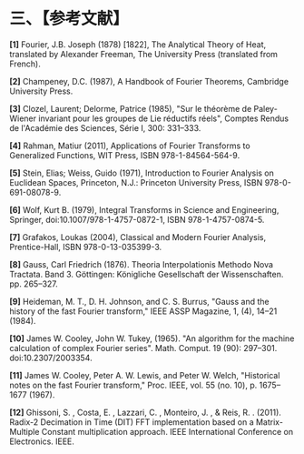 
# 三、【参考文献】

**[1]** Fourier, J.B. Joseph (1878) [1822], The Analytical Theory of Heat, translated by Alexander Freeman, The University Press (translated from French). 

**[2]** Champeney, D.C. (1987), A Handbook of Fourier Theorems, Cambridge University Press.

**[3]** Clozel, Laurent; Delorme, Patrice (1985), "Sur le théorème de Paley-Wiener invariant pour les groupes de Lie réductifs réels", Comptes Rendus de l'Académie des Sciences, Série I, 300: 331–333.

**[4]** Rahman, Matiur (2011), Applications of Fourier Transforms to Generalized Functions, WIT Press, ISBN 978-1-84564-564-9.

**[5]** Stein, Elias; Weiss, Guido (1971), Introduction to Fourier Analysis on Euclidean Spaces, Princeton, N.J.: Princeton University Press, ISBN 978-0-691-08078-9.

**[6]** Wolf, Kurt B. (1979), Integral Transforms in Science and Engineering, Springer, doi:10.1007/978-1-4757-0872-1, ISBN 978-1-4757-0874-5.

**[7]** Grafakos, Loukas (2004), Classical and Modern Fourier Analysis, Prentice-Hall, ISBN 978-0-13-035399-3.

**[8]** Gauss, Carl Friedrich (1876). Theoria Interpolationis Methodo Nova Tractata. Band 3. Göttingen: Königliche Gesellschaft der Wissenschaften. pp. 265–327.

**[9]** Heideman, M. T., D. H. Johnson, and C. S. Burrus, "Gauss and the history of the fast Fourier transform," IEEE ASSP Magazine, 1, (4), 14–21 (1984).

**[10]** James W. Cooley, John W. Tukey, (1965). "An algorithm for the machine calculation of complex Fourier series". Math. Comput. 19 (90): 297–301. doi:10.2307/2003354.

**[11]** James W. Cooley, Peter A. W. Lewis, and Peter W. Welch, "Historical notes on the fast Fourier transform," Proc. IEEE, vol. 55 (no. 10), p. 1675–1677 (1967).

**[12]**  Ghissoni, S. ,  Costa, E. ,  Lazzari, C. ,  Monteiro, J. , &  Reis, R. . (2011). Radix-2 Decimation in Time (DIT) FFT implementation based on a Matrix-Multiple Constant multiplication approach. IEEE International Conference on Electronics. IEEE.